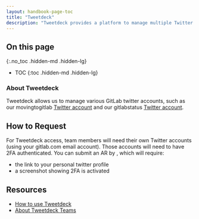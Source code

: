 ```yaml
---
layout: handbook-page-toc
title: "Tweetdeck"
description: "Tweetdeck provides a platform to manage multiple Twitter accounts, schedule tweets, enable account sharing (via the Tweetdeck Teams feature), along with other advanced features."
---
```


## On this page
{:.no_toc .hidden-md .hidden-lg}

- TOC
{:toc .hidden-md .hidden-lg}

### About Tweetdeck

Tweetdeck allows us to manage various GitLab twitter accounts, such as our movingtogitlab [Twitter account](https://twitter.com/movingtogitlab) and our gitlabstatus [Twitter account](https://twitter.com/GitLabStatus).

## How to Request

For Tweetdeck access, team members will need their own Twitter accounts (using your gitlab.com email account). Those accounts will need to have 2FA authenticated. You can submit an AR by <insert>, which will require:

- the link to your personal twitter profile
- a screenshot showing 2FA is activated

## Resources

- [How to use Tweetdeck](https://help.twitter.com/en/using-twitter/how-to-use-tweetdeck)
- [About Tweetdeck Teams](https://help.twitter.com/en/using-twitter/tweetdeck-teams)
